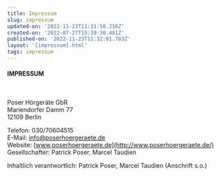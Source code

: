 ```yaml
---
title: Impressum
slug: impressum
updated-on: '2022-11-23T11:31:58.216Z'
created-on: '2022-07-27T15:39:30.481Z'
published-on: '2022-11-23T11:32:01.783Z'
layout: '[impressum].html'
tags: impressum
---
```


#### IMPRESSUM

‍

Poser Hörgeräte GbR  
Mariendorfer Damm 77  
12109 Berlin

Telefon: 030/70604515  
E-Mail: [info@poserhoergeraete.de](mailto:info@poserhoergeraete.de)  
Website: [www.poserhoergeraete.de](http://www.poserhoergeraete.de/)  
Gesellschafter: Patrick Poser, Marcel Taudien

Inhaltlich verantwortlich: Patrick Poser, Marcel Taudien (Anschrift s.o.)

‍  

‍
